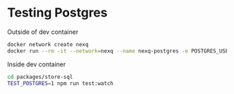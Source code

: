 
# Testing Postgres

Outside of dev container
```bash
docker network create nexq
docker run --rm -it --network=nexq --name nexq-postgres -e POSTGRES_USER=nexq -e POSTGRES_PASSWORD=password postgres
```

Inside dev container
```bash
cd packages/store-sql
TEST_POSTGRES=1 npm run test:watch
```
